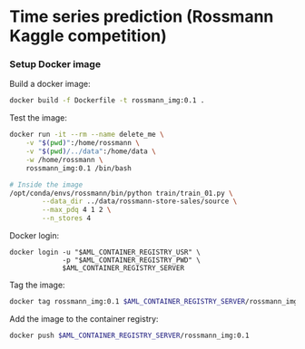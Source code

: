 # Time series prediction (Rossmann Kaggle competition)



### Setup Docker image 

Build a docker image:
```bash
docker build -f Dockerfile -t rossmann_img:0.1 .
```
Test the image:
```bash
docker run -it --rm --name delete_me \
    -v "$(pwd)":/home/rossmann \
    -v "$(pwd)/../data":/home/data \
    -w /home/rossmann \
    rossmann_img:0.1 /bin/bash

# Inside the image
/opt/conda/envs/rossmann/bin/python train/train_01.py \
        --data_dir ../data/rossmann-store-sales/source \
        --max_pdq 4 1 2 \
        --n_stores 4
```
Docker login:
```
docker login -u "$AML_CONTAINER_REGISTRY_USR" \
             -p "$AML_CONTAINER_REGISTRY_PWD" \
             $AML_CONTAINER_REGISTRY_SERVER
```
Tag the image:
```bash
docker tag rossmann_img:0.1 $AML_CONTAINER_REGISTRY_SERVER/rossmann_img:0.1
```
Add the image to the container registry:
```bash
docker push $AML_CONTAINER_REGISTRY_SERVER/rossmann_img:0.1
```
